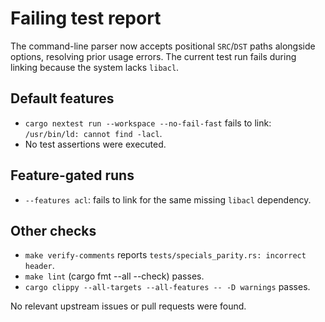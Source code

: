 # Failing test report

The command-line parser now accepts positional `SRC`/`DST` paths alongside options, resolving prior usage errors. The current test run fails during linking because the system lacks `libacl`.

## Default features

- `cargo nextest run --workspace --no-fail-fast` fails to link: `/usr/bin/ld: cannot find -lacl`.
- No test assertions were executed.

## Feature-gated runs

- `--features acl`: fails to link for the same missing `libacl` dependency.

## Other checks

- `make verify-comments` reports `tests/specials_parity.rs: incorrect header`.
- `make lint` (cargo fmt --all --check) passes.
- `cargo clippy --all-targets --all-features -- -D warnings` passes.

No relevant upstream issues or pull requests were found.
